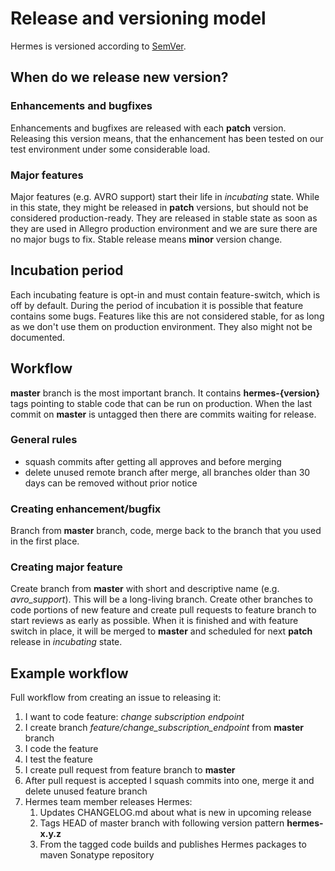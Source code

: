 # Release and versioning model

Hermes is versioned according to [SemVer](http://semver.org/).

## When do we release new version?

### Enhancements and bugfixes

Enhancements and bugfixes are released with each **patch** version. Releasing this version means, that the enhancement
has been tested on our test environment under some considerable load.

### Major features

Major features (e.g. AVRO support) start their life in *incubating* state. While in this state, they might be released
in **patch** versions, but should not be considered production-ready. They are released in stable state as soon
as they are used in Allegro production environment and we are sure there are no major bugs to fix. Stable release means
**minor** version change.

## Incubation period

Each incubating feature is opt-in and must contain feature-switch, which is off by default. During the period of incubation
it is possible that feature contains some bugs. Features like this are not considered stable, for as long as we don't
use them on production environment. They also might not be documented.

## Workflow

**master** branch is the most important branch. It contains **hermes-{version}** tags pointing to stable code that can be run on production.
When the last commit on **master** is untagged then there are commits waiting for release.

### General rules

* squash commits after getting all approves and before merging
* delete unused remote branch after merge, all branches older than 30 days can be removed without prior notice

### Creating enhancement/bugfix

Branch from **master** branch, code, merge back to the branch that you used in the first place.

### Creating major feature

Create branch from **master** with short and descriptive name (e.g. *avro_support*). This will be a long-living branch.
Create other branches to code portions of new feature and create pull requests to feature branch to start reviews as
early as possible. When it is finished and with feature switch in place, it will be merged to **master** and scheduled for
next **patch** release in *incubating* state.

## Example workflow

Full workflow from creating an issue to releasing it:

1. I want to code feature: *change subscription endpoint*
2. I create branch *feature/change_subscription_endpoint* from **master** branch
3. I code the feature
4. I test the feature
5. I create pull request from feature branch to **master**
6. After pull request is accepted I squash commits into one, merge it and delete unused feature branch
7. Hermes team member releases Hermes:
    1. Updates CHANGELOG.md about what is new in upcoming release
    2. Tags HEAD of master branch with following version pattern **hermes-x.y.z**
    3. From the tagged code builds and publishes Hermes packages to maven Sonatype repository
